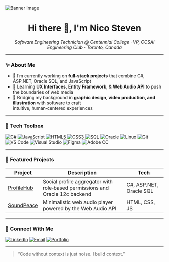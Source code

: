 <!-- Banner -->
![Banner Image](https://github.com/<your-github-username>/<your-github-username>/assets/banner.png)

<h1 align="center">Hi there 👋, I'm Nico Steven</h1>

<p align="center">
  <em>Software Engineering Technician @ Centennial College · VP, CCSAI Engineering Club · Toronto, Canada</em>
</p>

---

### ✨ About Me

- 🔭 I’m currently working on **full‑stack projects** that combine C#, ASP.NET, Oracle SQL, and JavaScript  
- 🌱 Learning **UX Interfaces**, **Entity Framework**, & **Web Audio API** to push the boundaries of web media  
- 🎨 Bridging my background in **graphic design, video production, and illustration** with software to craft <br/> intuitive, human‑centered experiences  
---

### 🧰 Tech Toolbox

![C#](https://img.shields.io/badge/C%23-239120?style=flat&logo=c-sharp&logoColor=white)
![JavaScript](https://img.shields.io/badge/JavaScript-F7DF1E?style=flat&logo=javascript&logoColor=black)
![HTML5](https://img.shields.io/badge/HTML5-E34F26?style=flat&logo=html5&logoColor=white)
![CSS3](https://img.shields.io/badge/CSS3-1572B6?style=flat&logo=css3&logoColor=white)
![SQL](https://img.shields.io/badge/SQL-4479A1?style=flat&logo=postgresql&logoColor=white)
![Oracle](https://img.shields.io/badge/Oracle-F80000?style=flat&logo=oracle&logoColor=white)
![Linux](https://img.shields.io/badge/Linux-FCC624?style=flat&logo=linux&logoColor=black)
![Git](https://img.shields.io/badge/Git-F05032?style=flat&logo=git&logoColor=white)
![VS Code](https://img.shields.io/badge/VS%20Code-007ACC?style=flat&logo=visual-studio-code&logoColor=white)
![Visual Studio](https://img.shields.io/badge/Visual%20Studio-5C2D91?style=flat&logo=visual-studio&logoColor=white)
![Figma](https://img.shields.io/badge/Figma-F24E1E?style=flat&logo=figma&logoColor=white)
![Adobe CC](https://img.shields.io/badge/Adobe%20CC-FF0000?style=flat&logo=adobe&logoColor=white)

---

### 🚀 Featured Projects

| Project | Description | Tech |
|---------|-------------|------|
| [ProfileHub](https://github.com/Steven101projects/ProfileHub-CSharp-Console-App) | Social profile aggregator with role‑based permissions and Oracle 12c backend | C#, ASP.NET, Oracle SQL |
| [SoundPeace](https://github.com/Steven101projects/Project01) | Minimalistic web audio player powered by the Web Audio API | HTML, CSS, JS |

---

### 🤝 Connect With Me

[![LinkedIn](https://img.shields.io/badge/LinkedIn-0A66C2?style=for-the-badge&logo=linkedin&logoColor=white)](https://www.linkedin.com/in/nico-steven-castro-5a5285332/)
[![Email](https://img.shields.io/badge/Email-D14836?style=for-the-badge&logo=gmail&logoColor=white)](mailto:castroconi101@gmail.com)
[![Portfolio](https://img.shields.io/badge/Portfolio-000000?style=for-the-badge&logo=github&logoColor=white)](https://<your-portfolio-site>)

---

> “Code without context is just noise. I build context.”
